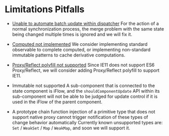 # Limitations Pitfalls

* [Unable to automate batch update within dispatcher](https://github.com/unadlib/iflow/issues/3)
For the action of a normal synchronization process, the merge problem with the same state being changed multiple times is ignored and we will fix it.

* [Computed not implemented](https://github.com/unadlib/iflow/issues/1)
We consider implementing standard observable to complete computed, or implementing non-standard immutable patterns to cache derivative computations.

* [Proxy/Reflect polyfill not supported](https://github.com/unadlib/iflow/issues/2)
Since IE11 does not support ES6 Proxy/Reflect, we will consider adding Proxy/Reflect polyfill to support IE11.

* Immutable not supported
A sub-component that is connected to the state component is iFlow, and the `shouldComponentUpdate` API within its sub-component will not be able to be judged for update control if it is used in the iFlow of the parent component.

* A prototype chain function injection of a primitive type that does not support native proxy cannot trigger notification of these types of change behavior automatically
Currently known unsupported types are: `Set` / `WeakSet` / `Map` / `WeakMap`, and soon we will support it.
 